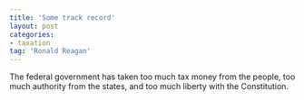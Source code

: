 ```yaml
---
title: 'Some track record'
layout: post
categories:
- taxation
tag: 'Ronald Reagan'
---
```


The federal government has taken too much tax money from the people, too much authority from the states, and too much liberty with the Constitution.